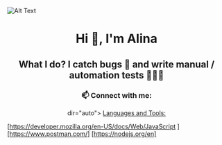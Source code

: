 ![Alt Text](https://www.lambdatest.com/resources/images/Software-Test-Management.gif)

 <h1 align="center"> Hi 👋, I'm Alina </h1>
 
 <h2 align="center">  What I do? I catch bugs 🐞 and write manual / automation tests 👩🏼‍💻 </h2>
 <h3 align="center"> 📫 Connect with me: </h3>
  <p align="center"> dir="auto">
 <a href="https://www.linkedin.com/in/alina-anitei/"








## Languages and Tools: 
[https://developer.mozilla.org/en-US/docs/Web/JavaScript ]
[https://www.postman.com/]
[https://nodejs.org/en]


<!--
**AniteiAlina/AniteiAlina** is a ✨ _special_ ✨ repository because its `README.md` (this file) appears on your GitHub profile.
 
  ## A passionate Software QA Tester

📫 Connect with me: https://www.linkedin.com/in/alina-anitei/



Here are some ideas to get you started:

- 🔭 I’m currently working on ...
- 🌱 I’m currently learning ...
- 👯 I’m looking to collaborate on ...
- 🤔 I’m looking for help with ...
- 💬 Ask me about ...
- 📫 Connect with me: https://www.linkedin.com/in/alina-anitei/
- 😄 Pronouns: ...
- ⚡ Fun fact: ...
-->
